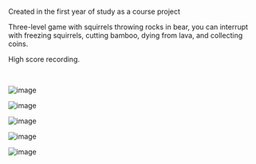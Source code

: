 Created in the first year of study as a course project

Three-level game with squirrels throwing rocks in bear, you can interrupt with freezing squirrels, cutting bamboo, dying from lava, and collecting coins.

High score recording.

<br/>

![image](https://user-images.githubusercontent.com/75172188/220749172-4f8aa205-8891-4a09-a225-659d244014e7.png)

![image](https://user-images.githubusercontent.com/75172188/220749197-f873bb6b-f528-46fb-bb1a-83ab913061f8.png)

![image](https://user-images.githubusercontent.com/75172188/220749215-51b70853-3b60-41e5-93a3-c7a11930d7e6.png)

![image](https://user-images.githubusercontent.com/75172188/220749223-baec8b1c-7f34-41c2-8be1-e0f254c2cba6.png)

![image](https://user-images.githubusercontent.com/75172188/220749229-96af24f7-a153-4c32-8ee8-55af29f0bc6a.png)
